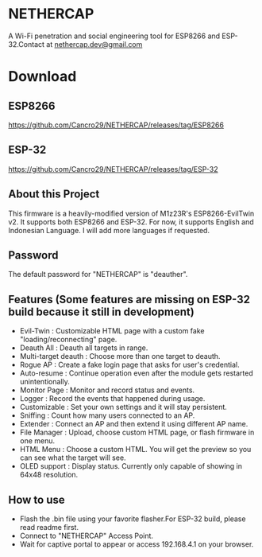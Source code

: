 # NETHERCAP
A Wi-Fi penetration and social engineering tool for ESP8266 and ESP-32.Contact at nethercap.dev@gmail.com

# Download
## ESP8266
https://github.com/Cancro29/NETHERCAP/releases/tag/ESP8266
## ESP-32
https://github.com/Cancro29/NETHERCAP/releases/tag/ESP-32

## About this Project
This firmware is a heavily-modified version of M1z23R's ESP8266-EvilTwin v2.
It supports both ESP8266 and ESP-32. For now, it supports English and Indonesian Language.
I will add more languages if requested.

## Password
The default password for "NETHERCAP" is "deauther".

## Features (Some features are missing on ESP-32 build because it still in development)
- Evil-Twin : Customizable HTML page with a custom fake "loading/reconnecting" page.
- Deauth All : Deauth all targets in range.
- Multi-target deauth : Choose more than one target to deauth.
- Rogue AP  : Create a fake login page that asks for user's credential.
- Auto-resume : Continue operation even after the module gets restarted unintentionally.
- Monitor Page : Monitor and record status and events.
- Logger  : Record the events that happened during usage.
- Customizable : Set your own settings and it will stay persistent.
- Sniffing : Count how many users connected to an AP.
- Extender : Connect an AP and then extend it using different AP name.
- File Manager : Upload, choose custom HTML page, or flash firmware in one menu.
- HTML Menu : Choose a custom HTML. You will get the preview so you can see what the target will see.
- OLED support : Display status. Currently only capable of showing in 64x48 resolution.

## How to use
- Flash the .bin file using your favorite flasher.For ESP-32 build, please read readme first. 
- Connect to "NETHERCAP" Access Point.
- Wait for captive portal to appear or access 192.168.4.1 on your browser.
